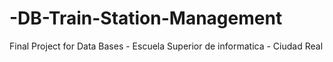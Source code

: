 # -DB-Train-Station-Management
Final Project for Data Bases - Escuela Superior de informatica - Ciudad Real
